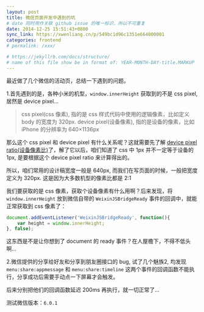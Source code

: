 ```yaml
---
layout: post
title: 微信页面开发中遇到的坑
# date 同时用作关联 github issue 的唯一标识，所以不可重复
date: 2014-12-25 15:51:43+0800
sync_link: https://xwenliang.cn/p/549bc1d96c1351e664000001
categories: frontend
# permalink: /xxx/

# https://jekyllrb.com/docs/structure/
# name of this file show be in format of: YEAR-MONTH-DAY-title.MARKUP
---
```



最近做了几个微信的活动页，总结一下遇到的问题。  

1.首先遇到的是，各种小米的机型，`window.innerHeight` 获取到的不是 css pixel, 居然是 device pixel...  

> css pixel(css 像素), 指的是 css 样式代码中使用的逻辑像素，比如定义 body 的宽度为 320px. device pixel(设备像素), 指的是设备的像素，比如 iPhone 的分辨率为 640×1136px  

那么这个 css pixel 和 device pixel 有什么关系呢？这就需要先了解 [device pixel ratio(设备像素比)](http://www.devicepixelratio.com/)了，解了它以后，咱们知道了 css 中 1px 并不一定等于设备的 1px, 是要根据这个 device pixel ratio 来计算得出的。  

所以，咱们常用的设计稿宽度一般是 640px, 而我们在写页面的时候，一般把宽度定义为 320px. 这是因为大多数机型的像素比都是 2:1  
  
我们要获取的是 css 像素，获取个设备像素有什么用啊？后来发现，将 `window.innerHeight` 放到微信自带的 `WeixinJSBridgeReady` 事件的回调中，就能正常获取到 css 像素了：  

```javascript
document.addEventListener('WeixinJSBridgeReady', function(){
    var height = window.innerHeight;
}, false);
```

这东西是不是让你想到了 document 的 ready 事件？在人屋檐下，不得不低头啊...  
 
2.微信提供的分享给好友和分享到朋友圈接口的 bug, 试了几个魅族2, 均发现 `menu:share:appmessage` 和 `menu:share:timeline` 这两个事件的回调函数不能执行，分享成功后需要手动点一下屏幕才会触发。  

后来分别把他们的回调函数延迟 200ms 再执行，就一切正常了...  

测试微信版本：`6.0.1`  

